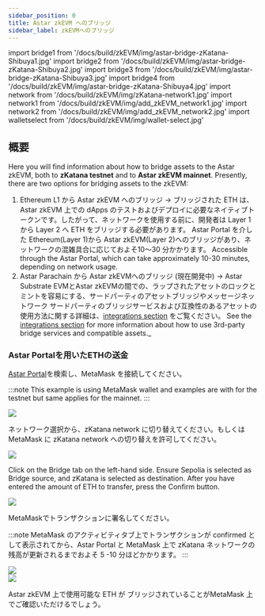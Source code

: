 ```yaml
---
sidebar_position: 0
title: Astar zkEVM へのブリッジ
sidebar_label: zkEVMへのブリッジ
---
```


import bridge1 from '/docs/build/zkEVM/img/astar-bridge-zKatana-Shibuya1.jpg'
import bridge2 from '/docs/build/zkEVM/img/astar-bridge-zKatana-Shibuya2.jpg'
import bridge3 from '/docs/build/zkEVM/img/astar-bridge-zKatana-Shibuya3.jpg'
import bridge4 from '/docs/build/zkEVM/img/astar-bridge-zKatana-Shibuya4.jpg'
import network from '/docs/build/zkEVM/img/zKatana-network1.jpg'
import network1 from '/docs/build/zkEVM/img/add_zkEVM_network1.jpg'
import network2 from '/docs/build/zkEVM/img/add_zkEVM_network2.jpg'
import walletselect from '/docs/build/zkEVM/img/wallet-select.jpg'

## 概要

Here you will find information about how to bridge assets to the Astar zkEVM, both to **zKatana testnet** and to **Astar zkEVM mainnet**. Presently, there are two options for bridging assets to the zkEVM:

1. Ethereum L1 から Astar zkEVM へのブリッジ → ブリッジされた ETH は、Astar zkEVM 上での dApps のテストおよびデプロイに必要なネイティブトークンです。したがって、ネットワークを使用する前に、開発者は Layer 1 から Layer 2 へ ETH をブリッジする必要があります。 Astar Portal を介した Ethereum(Layer 1)から Astar zkEVM(Layer 2)へのブリッジがあり、ネットワークの混雑具合に応じておよそ10〜30 分かかります。 Accessible through the Astar Portal, which can take approximately 10-30 minutes, depending on network usage.
2. Astar Parachain から Astar zkEVMへのブリッジ (現在開発中) → Astar Substrate EVMとAstar zkEVMの間での、ラップされたアセットのロックとミントを容易にする、サードパーティのアセットブリッジやメッセージネットワーク サードパーティのブリッジサービスおよび互換性のあるアセットの使用方法に関する詳細は、[integrations section](/docs/build/zkEVM/integrations/bridges-relays/) をご覧ください。 See the [integrations section](/docs/build/zkEVM/integrations/bridges-relays/) for more information about how to use 3rd-party bridge services and compatible assets._

### Astar Portalを用いたETHの送金

[Astar Portal](https://portal.astar.network)を検索し、MetaMask を接続してください。

:::note
This example is using MetaMask wallet and examples are with for the testnet but same applies for the mainnet.
:::

<div style={{textAlign: 'center'}}>
  <img src={walletselect} style={{width: 400}} />
  </div>

ネットワーク選択から、zKatana network に切り替えてください。もしくは MetaMask に zKatana network への切り替えを許可してください。

<div style={{textAlign: 'center'}}>
  <img src={network} style={{width: 400}} />
  </div>

Click on the Bridge tab on the left-hand side. Ensure Sepolia is selected as Bridge source, and zKatana is selected as destination. After you have entered the amount of ETH to transfer, press the Confirm button.

<div style={{textAlign: 'center'}}>
  <img src={bridge2} style={{width: 1000}} />
  </div>

MetaMaskでトランザクションに署名してください。

:::note
MetaMask のアクティビティタブ上でトランザクションが confirmed として表示されてから、Astar Portal と MetaMask 上で zKatana ネットワークの残高が更新されるまでおよそ 5 -10 分ほどかかります。
:::

<div style={{textAlign: 'center'}}>
  <img src={bridge3} caption="Confirming" style={{width: 1000}} />
  </div>
<div style={{textAlign: 'center'}}>
  <img src={bridge4} caption="Confirmed" style={{width: 1000}} />
  </div>

Astar zkEVM 上で使用可能な ETH が ブリッジされていることがMetaMask 上でご確認いただけるでしょう。
